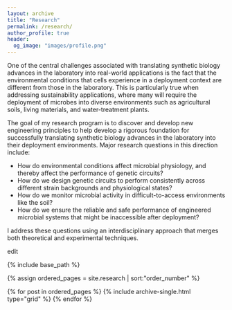 ```yaml
---
layout: archive
title: "Research"
permalink: /research/
author_profile: true
header:
  og_image: "images/profile.png"
---
```

One of the central challenges associated with translating synthetic biology advances in the laboratory into real-world applications is the fact that the environmental conditions that cells experience in a deployment context are different from those in the laboratory. This is particularly true when addressing sustainability applications, where many will require the deployment of microbes into diverse environments such as agricultural soils, living materials, and water-treatment plants.

The goal of my research program is to discover and develop new engineering principles to help develop a rigorous foundation for successfully translating synthetic biology advances in the laboratory into their deployment environments. Major research questions in this direction include:

- How do environmental conditions affect microbial physiology, and thereby affect the performance of genetic circuits?
- How do we design genetic circuits to perform consistently across different strain backgrounds and physiological states?
- How do we monitor microbial activity in difficult-to-access environments like the soil?
- How do we ensure the reliable and safe performance of engineered microbial systems that might be inaccessible after deployment?

I address these questions using an interdisciplinary approach that merges both theoretical and experimental techniques. 

edit

{% include base_path %}

{% assign ordered_pages = site.research | sort:"order_number" %}

{% for post in ordered_pages %} {% include archive-single.html type="grid" %} {% endfor %}
